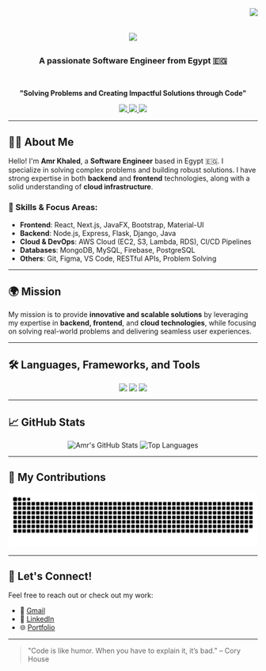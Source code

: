 <img align="right" src="https://visitor-badge.laobi.icu/badge?page_id=amr-khaled.amr-khaled" />

<h1 align="center">
    <img src="https://readme-typing-svg.herokuapp.com/?font=Righteous&size=35&center=true&vCenter=true&width=500&height=70&duration=4000&lines=Hi+There!+👋;+I'm+Amr+Khaled!;" />
</h1>

<h3 align="center">A passionate Software Engineer from Egypt 🇪🇬</h3>

<br/>

<p align="center">
    <strong>"Solving Problems and Creating Impactful Solutions through Code"</strong>
</p>

<div align="center">
    <a href="mailto:amrk.saada@gmail.com">
        <img src="https://img.shields.io/badge/Gmail-333333?style=for-the-badge&logo=gmail&logoColor=red" />
    </a>
    <a href="https://linkedin.com/in/amrrkhaled" target="_blank">
        <img src="https://img.shields.io/badge/LinkedIn-0077B5?style=for-the-badge&logo=linkedin&logoColor=white" />
    </a>
    <a href="https://amr-khaled.github.io" target="_blank">
        <img src="https://img.shields.io/badge/Portfolio-FF5722?style=for-the-badge&logo=todoist&logoColor=white" />
    </a>
</div>

---

## 👨‍💻 About Me

Hello! I'm **Amr Khaled**, a **Software Engineer** based in Egypt 🇪🇬. I specialize in solving complex problems and building robust solutions. I have strong expertise in both **backend** and **frontend** technologies, along with a solid understanding of **cloud infrastructure**.

### 🌟 Skills & Focus Areas:
- **Frontend**: React, Next.js, JavaFX, Bootstrap, Material-UI
- **Backend**: Node.js, Express, Flask, Django, Java
- **Cloud & DevOps**: AWS Cloud (EC2, S3, Lambda, RDS), CI/CD Pipelines
- **Databases**: MongoDB, MySQL, Firebase, PostgreSQL
- **Others**: Git, Figma, VS Code, RESTful APIs, Problem Solving

---

## 🌍 Mission

My mission is to provide **innovative and scalable solutions** by leveraging my expertise in **backend, frontend**, and **cloud technologies**, while focusing on solving real-world problems and delivering seamless user experiences.

---

## 🛠️ Languages, Frameworks, and Tools

<div align="center">
    <img src="https://skillicons.dev/icons?i=react,bootstrap,mui,html,css,vscode,github,git" />
    <img src="https://skillicons.dev/icons?i=nodejs,python,javascript,typescript,express,firebase,mongodb,c,cpp,java,nextjs,mysql,postgresql,aws" />
    <img src="https://skillicons.dev/icons?i=javafx" />
</div>

---

## 📈 GitHub Stats

<div align="center">
    <img src="https://github-readme-stats.vercel.app/api?username=amrrkhaled&show_icons=true&theme=radical" alt="Amr's GitHub Stats" />
    <img src="https://github-readme-stats.vercel.app/api/top-langs/?username=amrrkhaled&layout=compact&theme=radical" alt="Top Languages" />
</div>

---

## 🐍 My Contributions

<div align="center">
    <img alt="snake eating my contributions" src="https://raw.githubusercontent.com/salesp07/salesp07/output/github-contribution-grid-snake.svg" />
</div>

---

## 🤝 Let's Connect!

Feel free to reach out or check out my work:

- 📧 [Gmail](mailto:amrk.saada@gmail.com)
- 💼 [LinkedIn](https://linkedin.com/in/amrrkhaled)
- 🌐 [Portfolio](https://amr-khaled.github.io)

---

> "Code is like humor. When you have to explain it, it’s bad." – Cory House
